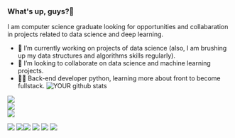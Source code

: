 ### What's up, guys?👋
I am computer science graduate looking for opportunities and collabaration in projects related to data science and deep learning.
- 🔭 I’m currently working on projects of data science (also, I am brushing up my data structures and algorithms skills regularly).
- 🤝 I’m looking to collaborate on data science and machine learning projects.
- 👨‍💻 Back-end developer python, learning more about front to become fullstack.
![YOUR github stats](https://github-readme-stats.vercel.app/api?username=ThiagoF)

[<img src="https://img.shields.io/badge/twitter-%231DA1F2.svg?&style=for-the-badge&logo=twitter&logoColor=white" />](https://twitter.com/ThiagoFx00) <br> [<img src="https://img.shields.io/badge/linkedin-%230077B5.svg?&style=for-the-badge&logo=linkedin&logoColor=white" />](https://www.linkedin.com/in/thiago-vasconcelos-a4634a217/) <br> [<img src = "https://img.shields.io/badge/instagram-%23E4405F.svg?&style=for-the-badge&logo=instagram&logoColor=white">](https://www.instagram.com/otherthiago/)  <br>

<img src = "https://res.cloudinary.com/practicaldev/image/fetch/s--IMy76vSA--/c_limit,f_auto,fl_progressive,q_15,w75/https://dev-to-uploads.s3.amazonaws.com/uploads/badge/badge_image/33/csharp-badge.png"/> <img src ="https://res.cloudinary.com/practicaldev/image/fetch/s--Ge9Pgpys--/c_limit,f_auto,fl_progressive,q_15,w_75/https://dev-to-uploads.s3.amazonaws.com/uploads/badge/badge_image/20/57795360-bec24f00-7713-11e9-9516-20f5f5d0f034.png" /><img src= "https://res.cloudinary.com/practicaldev/image/fetch/s--ytlCYKyP--/c_limit,f_auto,fl_progressive,q_15,w_75/https://dev-to-uploads.s3.amazonaws.com/uploads/badge/badge_image/22/git-sticker.png"/> <img src="https://res.cloudinary.com/practicaldev/image/fetch/s--6L8gxZot--/c_limit,f_auto,fl_progressive,q_15,w_75/https://dev-to-uploads.s3.amazonaws.com/uploads/badge/badge_image/18/57795357-be29b880-7713-11e9-9748-b08c782b58d7.png"/> <img src="https://res.cloudinary.com/practicaldev/image/fetch/s--oarf4XxB--/c_limit,f_auto,fl_progressive,q_15,w_75/https://dev-to-uploads.s3.amazonaws.com/uploads/badge/badge_image/16/js-badge.png"/> <img src ="https://res.cloudinary.com/practicaldev/image/fetch/s--KGACfmZ6--/c_limit,f_auto,fl_progressive,q_15,w_75/https://dev-to-uploads.s3.amazonaws.com/uploads/badge/badge_image/130/bug-smash-badge.png"/>
          





          

